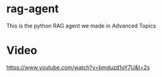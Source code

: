 # rag-agent
This is the python RAG agent we made in Advanced Topics 

# Video
https://www.youtube.com/watch?v=bmduzd1oY7U&t=2s